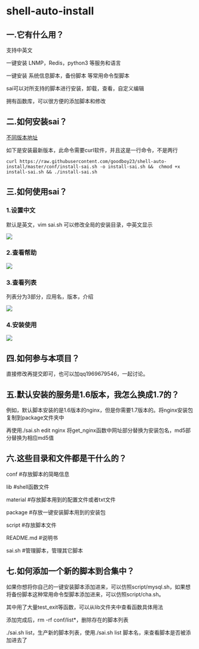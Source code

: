 # shell-auto-install

## 一.它有什么用？
支持中英文

一键安装 LNMP，Redis，python3 等服务和语言

一键安装 系统信息脚本，备份脚本 等常用命令型脚本

sai可以对所支持的脚本进行安装，卸载，查看，自定义编辑

拥有函数库，可以很方便的添加脚本和修改

## 二.如何安装sai？
[不同版本地址](https://github.com/goodboy23/shell-auto-install/releases "不同版本下载地址")

如下是安装最新版本，此命令需要curl软件，并且这是一行命令，不是两行

`curl https://raw.githubusercontent.com/goodboy23/shell-auto-install/master/conf/install-sai.sh -o install-sai.sh &&  chmod +x install-sai.sh && ./install-sai.sh`

## 三.如何使用sai？

### 1.设置中文

默认是英文，vim sai.sh 可以修改全局的安装目录，中英文显示

![](http://www.52wiki.cn/uploads/201803/shell/attach_1520aa59400f0727.png)

### 2.查看帮助

![](http://www.52wiki.cn/uploads/201803/shell/attach_1520aa578d4a5b68.png)

### 3.查看列表

列表分为3部分，应用名，版本，介绍

![](http://www.52wiki.cn/uploads/201803/shell/attach_1520aa553ba217c0.png)

### 4.安装使用

![](http://www.52wiki.cn/uploads/201803/shell/attach_1520aa5cb4ad6362.png)

## 四.如何参与本项目？
直接修改再提交即可，也可以加qq1969679546，一起讨论。

## 五.默认安装的服务是1.6版本，我怎么换成1.7的？
例如，默认脚本安装的是1.6版本的nginx，但是你需要1.7版本的。将nginx安装包复制到package文件夹中

再使用./sai.sh edit nginx 将get_nginx函数中网址部分替换为安装包名，md5部分替换为相应md5值

## 六.这些目录和文件都是干什么的？
conf #存放脚本的简略信息

lib #shell函数文件

material #存放脚本用到的配置文件或者txt文件

package #存放一键安装脚本用到的安装包

script #存放脚本文件

README.md #说明书

sai.sh #管理脚本，管理其它脚本

## 七.如何添加一个新的脚本到合集中？
如果你想将你自己的一键安装脚本添加进来，可以仿照script/mysql.sh，如果想将备份脚本这种常用命令型脚本添加进来，可以仿照script/cha.sh。

其中用了大量test_exit等函数，可以从lib文件夹中查看函数具体用法

添加完成后，rm -rf conf/list*，删除存在的脚本列表

./sai.sh list，生产新的脚本列表，使用./sai.sh list 脚本名，来查看脚本是否被添加进去了
